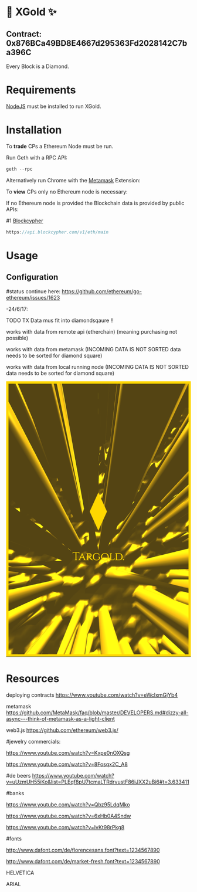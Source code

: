 # 🔑 XGold ✨ 

## Contract: 0x876BCa49BD8E4667d295363Fd2028142C7ba396C

Every Block is a Diamond.

# Requirements

[NodeJS](https://nodejs.org) must be installed to run XGold.

# Installation

To **trade** CPs a Ethereum Node must be run.

Run Geth with a RPC API:

```javascript
geth --rpc
```

Alternatively run Chrome with the [Metamask](https://metamask.io/) Extension:


To **view** CPs only no Ethereum node is necessary:

If no Ethereum node is provided the Blockchain data is provided by public APIs:

#1 [Blockcypher](https://www.blockcypher.com/dev/ethereum/#introduction)
```javascript
https://api.blockcypher.com/v1/eth/main
```

# Usage


## Configuration

#status
continue here:
https://github.com/ethereum/go-ethereum/issues/1623


-24/6/17:

TODO TX Data mus fit into diamondsqaure !!

works with data from remote api (etherchain)
(meaning purchasing not possible)

works with data from metamask
(INCOMING DATA IS NOT SORTED data needs to be sorted for diamond square)

works with data from local running node
(INCOMING DATA IS NOT SORTED data needs to be sorted for diamond square)


![Gold](stills/1.png)


# Resources

deploying contracts
https://www.youtube.com/watch?v=eWclxmGjYb4

metamask
https://github.com/MetaMask/faq/blob/master/DEVELOPERS.md#dizzy-all-async---think-of-metamask-as-a-light-client

web3.js
https://github.com/ethereum/web3.js/

#jewelry commercials:

https://www.youtube.com/watch?v=Kxpe0nOXQsg

https://www.youtube.com/watch?v=8Fosqx2C_A8

#de beers
https://www.youtube.com/watch?v=uUzmUH55iKo&list=PLEqf8pU7tcmaLTRdrvustF86iJXX2uBi6#t=3.633411

#banks

https://www.youtube.com/watch?v=Qbz95LdqMko

https://www.youtube.com/watch?v=6xHb0A4Sndw

https://www.youtube.com/watch?v=IvKt98rPkg8

#fonts

http://www.dafont.com/de/florencesans.font?text=1234567890

http://www.dafont.com/de/market-fresh.font?text=1234567890

HELVETICA

ARIAL
